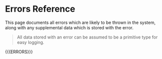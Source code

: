 # Errors Reference

This page documents all errors which are likely to be thrown in the system, along with any supplemental data which is stored with the error.

> All data stored with an error can be assumed to be a primitive type for easy logging.

{{{ERRORS}}}